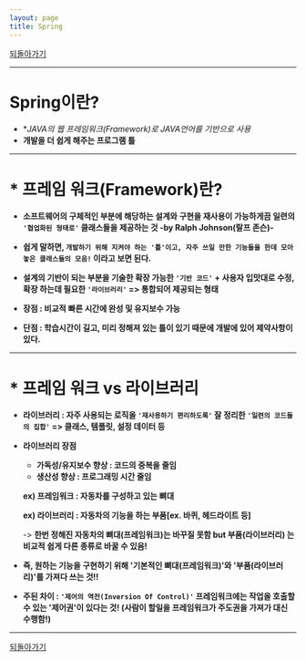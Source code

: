 ```yaml
---
layout: page
title: Spring
---
```


[되돌아가기](https://leesohyeon96.github.io/study)  

***

# Spring이란? 

- **JAVA의 웹 *프레임워크(Framework)로 JAVA언어를 기반으로 사용**
- **개발을 더 쉽게 해주는 프로그램 틀**

***

# * 프레임 워크(Framework)란?

- **소프트웨어의 구체적인 부분에 해당하는 설계와 구현을 재사용이 가능하게끔 일련의 `'협업화된 형태로'` 클래스들을 제공하는 것 -by Ralph Johnson(랄프 존슨)-**

- **쉽게 말하면, `개발하기 위해 지켜야 하는 '틀'이고, 자주 쓰일 만한 기능들을 한데 모아 놓은 클래스들의 모음!` 이라고 보면 된다.**

- **설계의 기반이 되는 부분을 기술한 확장 가능한 `'기반 코드'`  + 사용자 입맛대로 수정,확장 하는데 필요한 `'라이브러리'` => 통합되어 제공되는 형태**

- **장점 : 비교적 빠른 시간에 완성 및 유지보수 가능**

- **단점 : 학습시간이 길고, 미리 정해져 있는 틀이 있기 때문에 개발에 있어 제약사항이 있다.**

***

# * 프레임 워크 vs 라이브러리 

- **라이브러리 : 자주 사용되는 로직을 `'재사용하기 편리하도록'` 잘 정리한 `'일련의 코드들의 집합'`  => 클래스, 템플릿, 설정 데이터 등**

- **라이브러리 장점**

  - **가독성/유지보수 향상 : 코드의 중복을 줄임**
  - **생산성 향상 : 프로그래밍 시간 줄임**

  **ex) 프레임워크 : 자동차를 구성하고 있는 뼈대**

  **ex) 라이브러리 :  자동차의 기능을 하는 부품[ex. 바퀴, 헤드라이트 등]**

  

  -> **한번 정해진 자동차의 뼈대(프레임워크)는 바꾸질 못함 but 부품(라이브러리) 는 비교적 쉽게 다른 종류로 바꿀 수 있음!**

- **즉, 원하는 기능을 구현하기 위해 '기본적인 뼈대(프레임워크)'와 '부품(라이브러리)'를 가져다 쓰는 것!!**

- **주된 차이 : `'제어의 역전(Inversion Of Control)'` 프레임워크에는 작업을 호출할 수 있는 '제어권'이 있다는 것! (사람이 할일을 프레임워크가 주도권을 가져가 대신 수행함!)**  

  



***  

[되돌아가기](https://leesohyeon96.github.io/study)  
